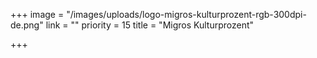 +++
image = "/images/uploads/logo-migros-kulturprozent-rgb-300dpi-de.png"
link = ""
priority = 15
title = "Migros Kulturprozent"

+++
